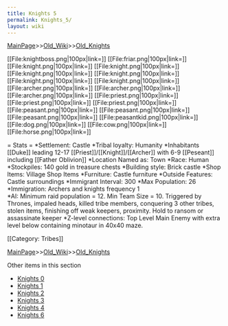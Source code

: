```yaml
---
title: Knights 5
permalink: Knights_5/
layout: wiki
---
```


[MainPage](/keeperrl_wiki/ "wikilink")>>[Old_Wiki](/keeperrl_wiki/Old_Wiki "wikilink")>>[Old_Knights](/keeperrl_wiki/Old_Knights "wikilink")

[[File:knightboss.png|100px|link=]]
[[File:friar.png|100px|link=]]
[[File:knight.png|100px|link=]]
[[File:knight.png|100px|link=]]
[[File:knight.png|100px|link=]]
[[File:knight.png|100px|link=]]
[[File:knight.png|100px|link=]]
[[File:knight.png|100px|link=]]
[[File:archer.png|100px|link=]]
[[File:archer.png|100px|link=]]
[[File:archer.png|100px|link=]]
[[File:priest.png|100px|link=]]
[[File:priest.png|100px|link=]]
[[File:priest.png|100px|link=]]
[[File:peasant.png|100px|link=]]
[[File:peasant.png|100px|link=]]
[[File:peasant.png|100px|link=]]
[[File:peasantkid.png|100px|link=]]
[[File:dog.png|100px|link=]]
[[File:cow.png|100px|link=]]
[[File:horse.png|100px|link=]]

= Stats =
*Settlement: Castle
*Tribal loyalty: Humanity
*Inhabitants [[Duke]] leading 12-17 [[Priest]]/[[Knight]]/[[Archer]] with 6-9 [[Peseant]] including [[Father Oblivion]]
*Location Named as: Town
*Race: Human
*Stockpiles: 140 gold in treasure chests
*Building style: Brick castle
*Shop Items: Village Shop Items
*Furniture: Castle furniture
*Outside Features: Castle surroundings 
*Immigrant Interval: 300
*Max Population: 26 
*Immigration: Archers and knights frequency 1  
*AI: Minimum raid population = 12. Min Team Size = 10. Triggered by Thrones, impaled heads, killed tribe members, conquering 3 other tribes, stolen items, finishing off weak keepers, proximity. Hold to ransom or assassinate keeper 
*Z-level connections: Top Level Main Enemy with extra level below containing minotaur in 40x40 maze.  

[[Category: Tribes]]

[MainPage](/keeperrl_wiki/ "wikilink")>>[Old_Wiki](/keeperrl_wiki/Old_Wiki "wikilink")>>[Old_Knights](/keeperrl_wiki/Old_Knights "wikilink")

Other items in this section
-    [Knights 0](/keeperrl_wiki/Knights_0 "wikilink")
-    [Knights 1](/keeperrl_wiki/Knights_1 "wikilink")
-    [Knights 2](/keeperrl_wiki/Knights_2 "wikilink")
-    [Knights 3](/keeperrl_wiki/Knights_3 "wikilink")
-    [Knights 4](/keeperrl_wiki/Knights_4 "wikilink")
-    [Knights 6](/keeperrl_wiki/Knights_6 "wikilink")
